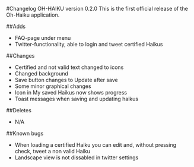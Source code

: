 #Changelog OH-HAIKU version 0.2.0
This is the first official release of the Oh-Haiku application.
 
##Adds

- FAQ-page under menu
- Twitter-functionality, able to login and tweet certified Haikus

##Changes


- Certified and not valid text changed to icons
- Changed background
- Save button changes to Update after save
- Some minor graphical changes
- Icon in My saved Haikus now shows progress
- Toast messages when saving and updating haikus


##Deletes

- N/A

##Known bugs

- When loading a certified Haiku you can edit and, without pressing check, tweet a non valid Haiku
- Landscape view is not dissabled in twitter settings

